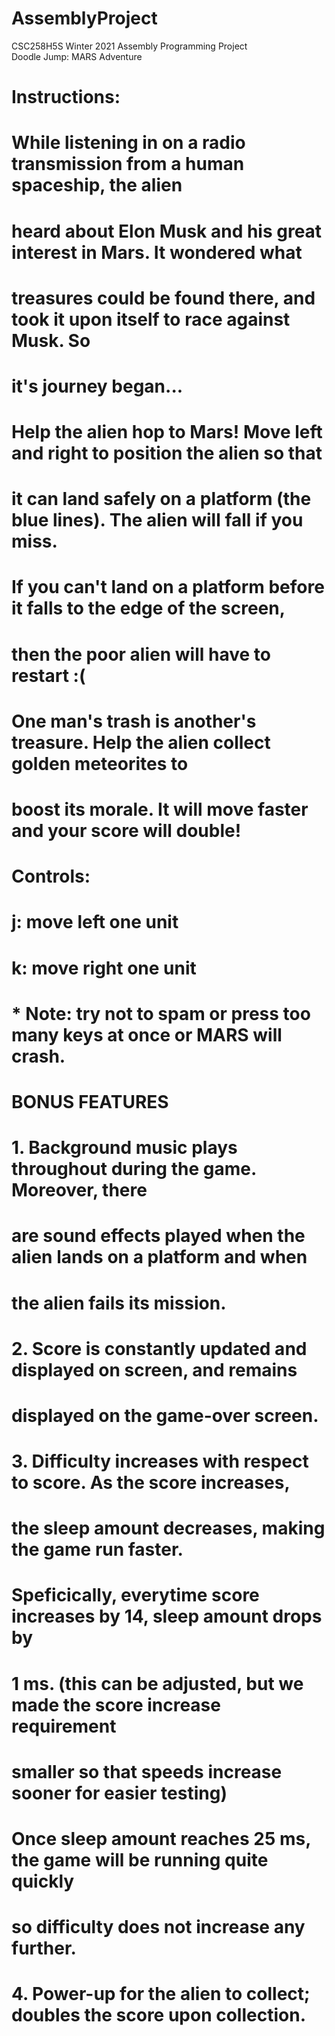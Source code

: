 # AssemblyProject
CSC258H5S Winter 2021 Assembly Programming Project  
Doodle Jump: MARS Adventure  
#    Instructions:  
#  
#   While listening in on a radio transmission from a human spaceship, the alien  
#   heard about Elon Musk and his great interest in Mars. It wondered what  
#   treasures could be found there, and took it upon itself to race against Musk. So  
#   it's journey began...  
#  
#   Help the alien hop to Mars! Move left and right to position the alien so that  
#   it can land safely on a platform (the blue lines). The alien will fall if you miss.   
#   If you can't land on a platform before it falls to the edge of the screen,   
#   then the poor alien will have to restart :(  
#  
#   One man's trash is another's treasure. Help the alien collect golden meteorites to   
#   boost its morale. It will move faster and your score will double!  
#      
#    Controls:  
#   j: move left one unit  
#   k: move right one unit  
#   * Note: try not to spam or press too many keys at once or MARS will crash.  

#   BONUS FEATURES  
# 1. Background music plays throughout during the game. Moreover, there  
#    are sound effects played when the alien lands on a platform and when  
#    the alien fails its mission.  
# 2. Score is constantly updated and displayed on screen, and remains   
#    displayed on the game-over screen.  
# 3. Difficulty increases with respect to score. As the score increases,   
#    the sleep amount decreases, making the game run faster.   
#    Speficically, everytime score increases by 14, sleep amount drops by  
#    1 ms. (this can be adjusted, but we made the score increase requirement  
#    smaller so that speeds increase sooner for easier testing)  
#    Once sleep amount reaches 25 ms, the game will be running quite quickly  
#    so difficulty does not increase any further.  
# 4. Power-up for the alien to collect; doubles the score upon collection.  
